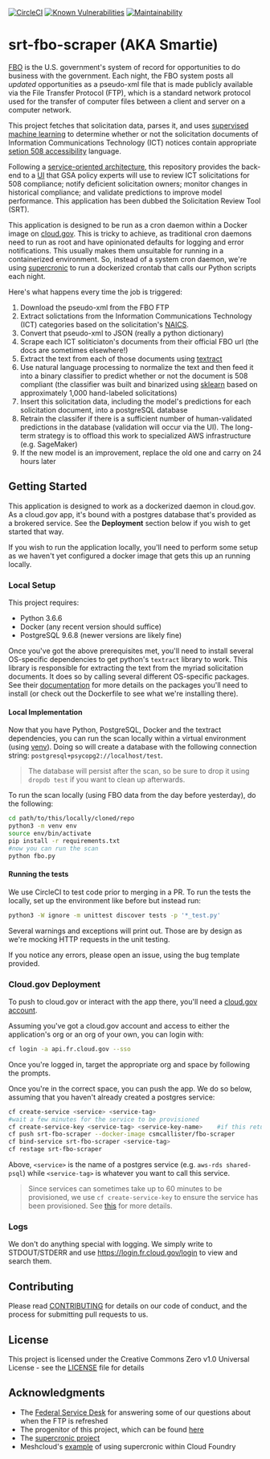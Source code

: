 [![CircleCI](https://circleci.com/gh/GSA/srt-fbo-scraper/tree/master.svg?style=svg)](https://circleci.com/gh/GSA/srt-fbo-scraper/tree/master) 
[![Known Vulnerabilities](https://snyk.io/test/github/GSA/srt-fbo-scraper/badge.svg)](https://snyk.io/test/github/GSA/srt-fbo-scraper)
[![Maintainability](https://api.codeclimate.com/v1/badges/08f7d22760fe258970d3/maintainability)](https://codeclimate.com/github/GSA/srt-fbo-scraper/maintainability)

# srt-fbo-scraper (AKA Smartie)

[FBO](https://www.fbo.gov/) is the U.S. government's system of record for opportunities to do business with the government. Each night, the FBO system posts all _updated_ opportunities as a pseudo-xml file that is made publicly available via the File Transfer Protocol (FTP), which is a standard network protocol used for the transfer of computer files between a client and server on a computer network.

This project fetches that solicitation data, parses it, and uses [supervised machine learning](https://en.wikipedia.org/wiki/Supervised_learning) to determine whether or not the solicitation documents of Information Communications Technology (ICT) notices contain appropriate [setion 508 accessibility](https://www.section508.gov/) language.

Following a [service-oriented architecture](https://en.wikipedia.org/wiki/Service-oriented_architecture), this repository provides the back-end to a [UI](https://github.com/GSA/srt-ui) that GSA policy experts will use to review ICT solicitations for 508 compliance; notify deficient solicitation owners; monitor changes in historical compliance; and validate predictions to improve model performance. This application has been dubbed the Solicitation Review Tool (SRT).

This application is designed to be run as a cron daemon within a Docker image on [cloud.gov](https://cloud.gov/). This is tricky to achieve, as traditional cron daemons need to run as root and have opinionated defaults for logging and error notifications. This usually makes them unsuitable for running in a containerized environment. So, instead of a system cron daemon, we're using [supercronic](https://github.com/aptible/supercronic) to run a dockerized crontab that calls our Python scripts each night. 

Here's what happens every time the job is triggered:
 1. Download the pseudo-xml from the FBO FTP
 2. Extract solictations from the Information Communications Technology (ICT) categories based on the solicitation's [NAICS](https://www.census.gov/eos/www/naics/).
 3. Convert that pseudo-xml to JSON (really a python dictionary)
 4. Scrape each ICT soliticiaton's documents from their official FBO url (the docs are sometimes elsewhere!)
 5. Extract the text from each of those documents using [textract](https://github.com/deanmalmgren/textract)
 6. Use natural language processing to normalize the text and then feed it into a binary classifier to predict whether or not the document is 508 compliant (the classifier was built and binarized using [sklearn](https://github.com/scikit-learn/scikit-learn) based on approximately 1,000 hand-labeled solicitations)
 7. Insert this solicitation data, including the model's predictions for each solicitation document, into a postgreSQL database
 8. Retrain the classifer if there is a sufficient number of human-validated predictions in the database (validation will occur via the UI). The long-term strategy is to offload this work to specialized AWS infrastructure (e.g. SageMaker)
 9. If the new model is an improvement, replace the old one and carry on 24 hours later
    

## Getting Started

This application is designed to work as a dockerized daemon in cloud.gov. As a cloud.gov app, it's bound with a postgres database that's provided as a brokered service. See the **Deployment** section below if you wish to get started that way.

If you wish to run the application locally, you'll need to perform some setup as we haven't yet configured a docker image that gets this up an running locally.

### Local Setup

This project requires:
 - Python 3.6.6
 - Docker (any recent version should suffice)
 - PostgreSQL 9.6.8 (newer versions are likely fine)

Once you've got the above prerequisites met, you'll need to install several OS-specific dependencies to get python's `textract` library to work. This library is responsible for extracting the text from the myriad solicitation documents. It does so by calling several different OS-specific packages. See their [documentation](https://textract.readthedocs.io/en/stable/installation.html) for more details on the packages you'll need to install (or check out the Dockerfile to see what we're installing there).

#### Local Implementation

Now that you have Python, PostgreSQL, Docker and the textract dependencies, you can run the scan locally within a virtual environment (using [venv](https://docs.python.org/3.6/library/venv.html)). Doing so will create a database with the following connection string: `postgresql+psycopg2://localhost/test`. 
 
> The database will persist after the scan, so be sure to drop it using `dropdb test` if you want to clean up afterwards.

To run the scan locally (using FBO data from the day before yesterday), do the following:

```bash
cd path/to/this/locally/cloned/repo
python3 -m venv env
source env/bin/activate
pip install -r requirements.txt
#now you can run the scan
python fbo.py
```

#### Running the tests

We use CircleCI to test code prior to merging in a PR. To run the tests the locally, set up the environment like before but instead run:

```bash
python3 -W ignore -m unittest discover tests -p '*_test.py'
```

Several warnings and exceptions will print out. Those are by design as we're mocking HTTP requests in the unit testing.

If you notice any errors, please open an issue, using the bug template provided.

### Cloud.gov Deployment

To push to cloud.gov or interact with the app there, you'll need a [cloud.gov account](https://cloud.gov/docs/getting-started/accounts/).

Assuming you've got a cloud.gov account and access to either the application's org or an org of your own, you can login with:

```bash
cf login -a api.fr.cloud.gov --sso
```

Once you're logged in, target the appropriate org and space by following the prompts.

Once you're in the correct space, you can push the app. We do so below, assuming that you haven't already created a postgres service:

```bash
cf create-service <service> <service-tag>
#wait a few minutes for the service to be provisioned
cf create-service-key <service-tag> <service-key-name>    #if this returns an OK, then your service has been provisioned  
cf push srt-fbo-scraper --docker-image csmcallister/fbo-scraper
cf bind-service srt-fbo-scraper <service-tag>  
cf restage srt-fbo-scraper
```  

Above, `<service>` is the name of a postgres service (e.g. `aws-rds shared-psql`) while `<service-tag>` is whatever you want to call this service.

>Since services can sometimes take up to 60 minutes to be provisioned, we use `cf create-service-key` to ensure the service has been provisioned. See [this](https://cloud.gov/docs/services/relational-database/) for more details.

### Logs

We don't do anything special with logging. We simply write to STDOUT/STDERR and use https://login.fr.cloud.gov/login to view and search them.

## Contributing

Please read [CONTRIBUTING](https://github.com/GSA/fbo-scraper/blob/master/.github/CONTRIBUTING.MD) for details on our code of conduct, and the process for submitting pull requests to us.

## License

This project is licensed under the Creative Commons Zero v1.0 Universal License - see the [LICENSE](https://github.com/GSA/fbo-scraper/blob/master/.github/LICENSE) file for details

## Acknowledgments

 - The [Federal Service Desk](https://www.fsd.gov/fsd-gov/home.do) for answering some of our questions about when the FTP is refreshed
 - The progenitor of this project, which can be found [here](https://github.com/jtexnl/FBOProcurementScan)
 - The [supercronic project](https://github.com/aptible/supercronic)
 - Meshcloud's [example](https://github.com/Meshcloud/cf-cron) of using supercronic within Cloud Foundry
